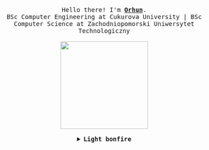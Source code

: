 <p align="center">
  <samp>
    Hello there! I'm <b><a rel="nofollow noopener noreferrer" target="_blank" href="https://www.linkedin.com/in/orhuneren/">Orhun</a></b>.<br>
    BSc Computer Engineering at Cukurova University | BSc Computer Science at Zachodniopomorski Uniwersytet Technologiczny
<br><br>
  </samp>
  <img src="https://media1.giphy.com/media/v1.Y2lkPTc5MGI3NjExazNrcmZ2aGN4ajFjbzhib2o2ZjlhbWsydW83cGlrb3UyZTI1amxqaSZlcD12MV9pbnRlcm5hbF9naWZfYnlfaWQmY3Q9cw/mzsFhNmHeVGtbweqMp/giphy.webp" width="200"/>
</p>
<details align="center">

<summary> <b> <samp> Light bonfire </samp></b></summary>
<samp>
<br>
<p align="center">
<a href="mailto:orhun868@gmail.com" target="_blank"><img src="https://img.shields.io/badge/-Gmail-c14438?style=flat-square&logo=Gmail&logoColor=white" alt="Email"></a>
<a href="https://www.linkedin.com/in/orhuneren/" target="_blank"><img src="https://img.shields.io/badge/LinkedIn-%230077B5.svg?&style=flat-square&logo=linkedin&logoColor=white" alt="LinkedIn"></a>
<a href="https://github.com/elymsyr" target="_blank"><img src="https://img.shields.io/badge/-GitHub-181717?style=flat-square&logo=github" alt="GitHub"></a>
</p>

I'm a Computer Science graduate with expertise in machine learning, computer vision, data analysis, and web scraping, experienced in a range of technologies such as TensorFlow, Docker, MySQL, OpenCV, YOLO and Git. My thesis focused on training models in 3D environments using reinforcement learning. Currently, expanding my knowledge in Continuous Integration and Continuous Delivery (CI/CD) practices and Amazon Web Services (AWS). 

![Stats](https://github-readme-stats.vercel.app/api?username=elymsyr&&show_icons=false&title_color=ffffff&text_color=daf7dc&bg_color=0d1117)<br>

<img src="https://i.pinimg.com/originals/e9/0e/6c/e90e6ced05e7e96a17cf66866b4031cd.gif" width="600"/>

</samp>
</details>
